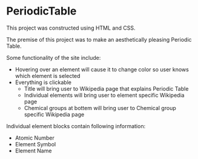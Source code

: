 # PeriodicTable
This project was constructed using HTML and CSS.

The premise of this project was to make an aesthetically pleasing Periodic Table.

Some functionality of the site include:
- Hovering over an element will cause it to change color so user knows which element is selected
- Everything is clickable
    - Title will bring user to Wikipedia page that explains Periodic Table
    - Individual elements will bring user to element specific Wikipedia page
    - Chemical groups at bottem will bring user to Chemical group specific Wikipedia page
    
Individual element blocks contain following information:
- Atomic Number
- Element Symbol
- Element Name
